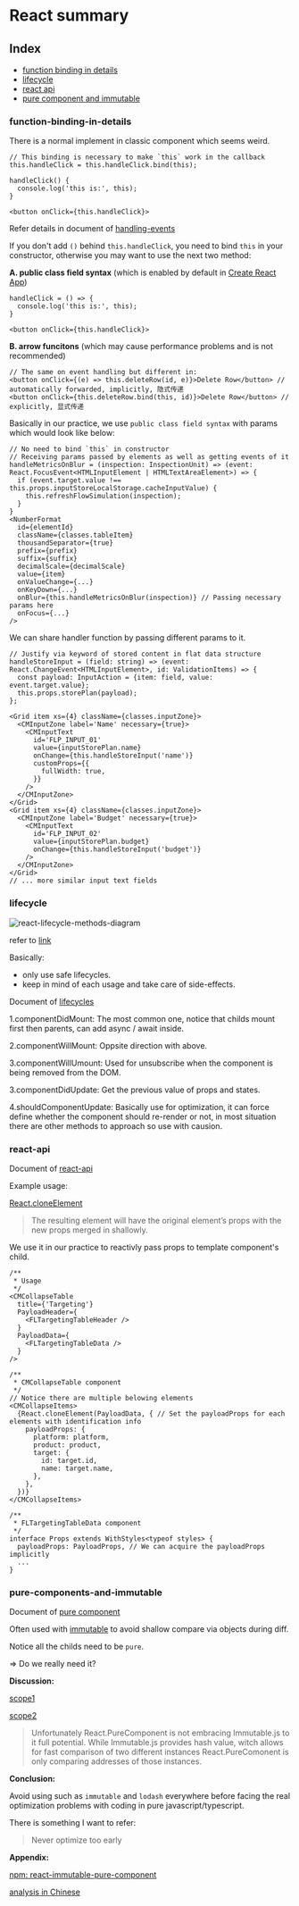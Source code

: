 # React summary

## Index

- [function binding in details](#function-binding-in-details)  
- [lifecycle](#lifecycle)  
- [react api](#react-api)  
- [pure component and immutable](#pure-components-and-immutable)  

### function-binding-in-details

There is a normal implement in classic component which seems weird.  

```tsx
// This binding is necessary to make `this` work in the callback
this.handleClick = this.handleClick.bind(this);

handleClick() {
  console.log('this is:', this);
}

<button onClick={this.handleClick}>
```

Refer details in document of [handling-events](https://en.reactjs.org/docs/handling-events.html)  

If you don't add `()` behind `this.handleClick`, you need to bind `this` in your constructor, otherwise you may want to use the next two method:

**A. public class field syntax** (which is enabled by default in [Create React App](https://reactjs.org/docs/create-a-new-react-app.html))  

```tsx
handleClick = () => {
  console.log('this is:', this);
}

<button onClick={this.handleClick}>
```

**B. arrow funcitons** (which may cause performance problems and is not recommended)

```tsx
// The same on event handling but different in:
<button onClick={(e) => this.deleteRow(id, e)}>Delete Row</button> // automatically forwarded, implicitly, 隐式传递
<button onClick={this.deleteRow.bind(this, id)}>Delete Row</button> // explicitly, 显式传递
```

Basically in our practice, we use `public class field syntax` with params which would look like below:  

```tsx
// No need to bind `this` in constructor
// Receiving params passed by elements as well as getting events of it
handleMetricsOnBlur = (inspection: InspectionUnit) => (event: React.FocusEvent<HTMLInputElement | HTMLTextAreaElement>) => {
  if (event.target.value !== this.props.inputStoreLocalStorage.cacheInputValue) {
    this.refreshFlowSimulation(inspection);
  }
}
<NumberFormat
  id={elementId}
  className={classes.tableItem}
  thousandSeparator={true}
  prefix={prefix}
  suffix={suffix}
  decimalScale={decimalScale}
  value={item}
  onValueChange={...}
  onKeyDown={...}
  onBlur={this.handleMetricsOnBlur(inspection)} // Passing necessary params here
  onFocus={...}
/>
```

We can share handler function by passing different params to it.

```tsx
// Justify via keyword of stored content in flat data structure
handleStoreInput = (field: string) => (event: React.ChangeEvent<HTMLInputElement>, id: ValidationItems) => {
  const payload: InputAction = {item: field, value: event.target.value};
  this.props.storePlan(payload);
};

<Grid item xs={4} className={classes.inputZone}>
  <CMInputZone label='Name' necessary={true}>
    <CMInputText
      id='FLP_INPUT_01'
      value={inputStorePlan.name}
      onChange={this.handleStoreInput('name')}
      customProps={{
        fullWidth: true,
      }}
    />
  </CMInputZone>
</Grid>
<Grid item xs={4} className={classes.inputZone}>
  <CMInputZone label='Budget' necessary={true}>
    <CMInputText
      id='FLP_INPUT_02'
      value={inputStorePlan.budget}
      onChange={this.handleStoreInput('budget')}
    />
  </CMInputZone>
</Grid>
// ... more similar input text fields
```

### lifecycle

![react-lifecycle-methods-diagram](https://github.com/ibarapascal/access-catalog/blob/master/blog/summary-of-react-develop-practice/assets/screenshot2020-01-22-7-47-15.png)

refer to [link](http://projects.wojtekmaj.pl/react-lifecycle-methods-diagram/)  

Basically:  

- only use safe lifecycles.  
- keep in mind of each usage and take care of side-effects.  

Document of [lifecycles](https://reactjs.org/docs/state-and-lifecycle.html)

1.componentDidMount: The most common one, notice that childs mount first then parents, can add async / await inside.  

2.componentWillMount: Oppsite direction with above.  

3.componentWillUmount: Used for unsubscribe when the component is being removed from the DOM.  

3.componentDidUpdate: Get the previous value of props and states.  

4.shouldComponentUpdate: Basically use for optimization, it can force define whether the component should re-render or not, in most situation there are other methods to approach so use with causion.  

### react-api

Document of [react-api](https://reactjs.org/docs/react-api.html)

Example usage:  

[React.cloneElement](https://reactjs.org/docs/react-api.html#cloneelement)

>The resulting element will have the original element’s props with the new props merged in shallowly.

We use it in our practice to reactivly pass props to template component's child.  

```tsx
/**
 * Usage
 */
<CMCollapseTable
  title={'Targeting'}
  PayloadHeader={
    <FLTargetingTableHeader />
  }
  PayloadData={
    <FLTargetingTableData />
  }
/>
```

```tsx
/**
 * CMCollapseTable component
 */
// Notice there are multiple belowing elements
<CMCollapseItems>
  {React.cloneElement(PayloadData, { // Set the payloadProps for each elements with identification info
    payloadProps: {
      platform: platform,
      product: product,
      target: {
        id: target.id,
        name: target.name,
      },
    },
  })}
</CMCollapseItems>
```

```tsx
/**
 * FLTargetingTableData component
 */
interface Props extends WithStyles<typeof styles> {
  payloadProps: PayloadProps, // We can acquire the payloadProps implicitly
  ...
}
```

### pure-components-and-immutable

Document of [pure component](https://reactjs.org/docs/react-api.html#reactpurecomponent)

Often used with [immutable](https://github.com/immutable-js/immutable-js) to avoid shallow compare via objects during diff.  

Notice all the childs need to be `pure`.  

=> Do we really need it?  

**Discussion:**  

[scope1](https://github.com/react-boilerplate/react-boilerplate/issues/441)

[scope2](https://news.ycombinator.com/item?id=14418576)

>Unfortunately React.PureComponent is not embracing Immutable.js to it full potential. While Immutable.js provides hash value, witch allows for fast comparison of two different instances React.PureComonent is only comparing addresses of those instances.

**Conclusion:**  

Avoid using such as `immutable` and `lodash` everywhere before facing the real optimization problems with coding in pure javascript/typescript.  

There is something I want to refer:  

>Never optimize too early  

**Appendix:**  

[npm: react-immutable-pure-component](https://www.npmjs.com/package/react-immutable-pure-component)

[analysis in Chinese](https://tech.youzan.com/purecomponent-immutablejs/)
